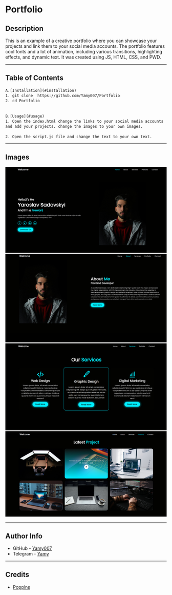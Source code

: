 # Portfolio


## Description


This is an example of a creative portfolio where you can showcase your projects and link them to your social media accounts. The portfolio features cool fonts and a lot of animation, including various transitions, highlighting effects, and dynamic text. It was created using JS, HTML, CSS, and PWD. 


---
## Table of Contents

    A.[Installation](#installation)
    1. git clone  https://github.com/Yamy007/Portfolio
    2. cd Portfolio
    

    B.[Usage](#usage)
    1. Open the index.html change the links to your social media accounts and add your projects. change the images to your own images.

    2. Open the script.js file and change the text to your own text.

---

## Images

![Portfolio](preview_1.png)
![Portfolio](preview_2.png)
![Portfolio](preview_3.png)
![Portfolio](preview_4.png)

---


## Author Info

- GitHub - [Yamy007](https://github.com/Yamy007)
- Telegram - [Yamy](https://t.me/yamy19007)

---
## Credits

- [Poppins](https://fonts.google.com/specimen/Poppins)
  


